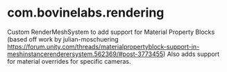 # com.bovinelabs.rendering

Custom RenderMeshSystem to add support for Material Property Blocks (based off work by julian-moschuering https://forum.unity.com/threads/materialpropertyblock-support-in-meshinstancerenderersystem.562369/#post-3773455)
Also adds support for material overrides for specific cameras.
